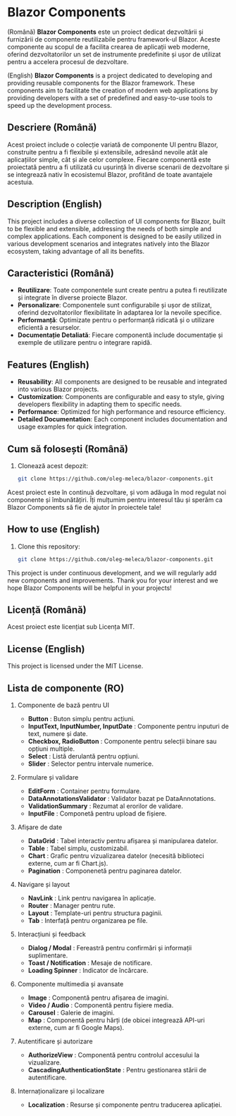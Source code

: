 # Blazor Components

(Română) **Blazor Components** este un proiect dedicat dezvoltării și furnizării de componente reutilizabile pentru framework-ul Blazor. Aceste componente au scopul de a facilita crearea de aplicații web moderne, oferind dezvoltatorilor un set de instrumente predefinite și ușor de utilizat pentru a accelera procesul de dezvoltare.

(English) **Blazor Components** is a project dedicated to developing and providing reusable components for the Blazor framework. These components aim to facilitate the creation of modern web applications by providing developers with a set of predefined and easy-to-use tools to speed up the development process.

## Descriere (Română)

Acest proiect include o colecție variată de componente UI pentru Blazor, construite pentru a fi flexibile și extensibile, adresând nevoile atât ale aplicațiilor simple, cât și ale celor complexe. Fiecare componentă este proiectată pentru a fi utilizată cu ușurință în diverse scenarii de dezvoltare și se integrează nativ în ecosistemul Blazor, profitând de toate avantajele acestuia.

## Description (English)

This project includes a diverse collection of UI components for Blazor, built to be flexible and extensible, addressing the needs of both simple and complex applications. Each component is designed to be easily utilized in various development scenarios and integrates natively into the Blazor ecosystem, taking advantage of all its benefits.

## Caracteristici (Română)

- **Reutilizare**: Toate componentele sunt create pentru a putea fi reutilizate și integrate în diverse proiecte Blazor.
- **Personalizare**: Componentele sunt configurabile și ușor de stilizat, oferind dezvoltatorilor flexibilitate în adaptarea lor la nevoile specifice.
- **Performanță**: Optimizate pentru o performanță ridicată și o utilizare eficientă a resurselor.
- **Documentație Detaliată**: Fiecare componentă include documentație și exemple de utilizare pentru o integrare rapidă.

## Features (English)

- **Reusability**: All components are designed to be reusable and integrated into various Blazor projects.
- **Customization**: Components are configurable and easy to style, giving developers flexibility in adapting them to specific needs.
- **Performance**: Optimized for high performance and resource efficiency.
- **Detailed Documentation**: Each component includes documentation and usage examples for quick integration.

## Cum să folosești (Română)

1. Clonează acest depozit:
   ```bash
   git clone https://github.com/oleg-meleca/blazor-components.git
Acest proiect este în continuă dezvoltare, și vom adăuga în mod regulat noi componente și îmbunătățiri. Îți mulțumim pentru interesul tău și sperăm ca Blazor Components să fie de ajutor în proiectele tale!

## How to use (English)

1. Clone this repository:
   ```bash
   git clone https://github.com/oleg-meleca/blazor-components.git
This project is under continuous development, and we will regularly add new components and improvements. Thank you for your interest and we hope Blazor Components will be helpful in your projects!

## Licență (Română)
Acest proiect este licențiat sub Licența MIT.

## License (English)
This project is licensed under the MIT License.

## Lista de componente (RO)
1. Componente de bază pentru UI

    - **Button** : Buton simplu pentru acțiuni.
    - **InputText, InputNumber, InputDate** : Componente pentru inputuri de text, numere și date.
    - **Checkbox, RadioButton** : Componente pentru selecții binare sau opțiuni multiple.
    - **Select** : Listă derulantă pentru opțiuni.
    - **Slider** : Selector pentru intervale numerice.

2. Formulare și validare

    - **EditForm** : Container pentru formulare.
    - **DataAnnotationsValidator** : Validator bazat pe DataAnnotations.
    - **ValidationSummary** : Rezumat al erorilor de validare.
    - **InputFile** : Componetă pentru upload de fișiere.

3. Afișare de date

    - **DataGrid** : Tabel interactiv pentru afișarea și manipularea datelor.
    - **Table** : Tabel simplu, customizabil.
    - **Chart** : Grafic pentru vizualizarea datelor (necesită biblioteci externe, cum ar fi Chart.js).
    - **Pagination** : Componenetă pentru paginarea datelor.

4. Navigare și layout

    - **NavLink** : Link pentru navigarea în aplicație.
    - **Router** : Manager pentru rute.
    - **Layout** : Template-uri pentru structura paginii.
    - **Tab** : Interfață pentru organizarea pe file.

5. Interacțiuni și feedback

    - **Dialog / Modal** : Fereastră pentru confirmări și informații suplimentare.
    - **Toast / Notification** : Mesaje de notificare.
    - **Loading Spinner** : Indicator de încărcare.

6. Componente multimedia și avansate

    - **Image** : Componentă pentru afișarea de imagini.
    - **Video / Audio** : Componentă pentru fișiere media.
    - **Carousel** : Galerie de imagini.
    - **Map** : Componentă pentru hărți (de obicei integrează API-uri externe, cum ar fi Google Maps).

7. Autentificare și autorizare

    - **AuthorizeView** : Componentă pentru controlul accesului la vizualizare.
    - **CascadingAuthenticationState** : Pentru gestionarea stării de autentificare.

8. Internaționalizare și localizare

    - **Localization** : Resurse și componente pentru traducerea aplicației.
